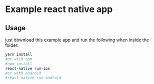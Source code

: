 # Example react native app

## Usage

just download this example app and run the following when inside the folder:
```bash
yarn install
#or with npm
#npm install
react-native run-ios
#or with android
#react-native run-android
```
